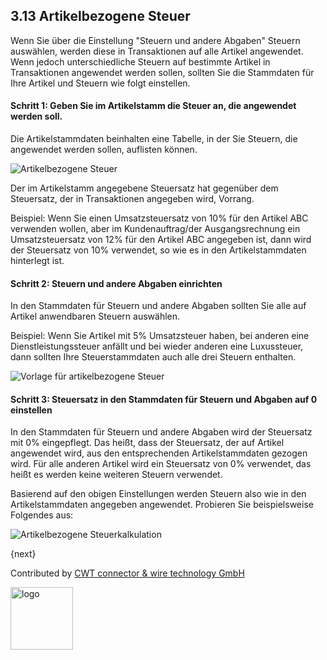 ## 3.13 Artikelbezogene Steuer

Wenn Sie über die Einstellung "Steuern und andere Abgaben" Steuern auswählen, werden diese in Transaktionen auf alle Artikel angewendet. Wenn jedoch unterschiedliche Steuern auf bestimmte Artikel in Transaktionen angewendet werden sollen, sollten Sie die Stammdaten für Ihre Artikel und Steuern wie folgt einstellen.

#### Schritt 1: Geben Sie im Artikelstamm die Steuer an, die angewendet werden soll.

Die Artikelstammdaten beinhalten eine Tabelle, in der Sie Steuern, die angewendet werden sollen, auflisten können.

![Artikelbezogene Steuer]({{docs_base_url}}/assets/old_images/erpnext/item-wise-tax.png)

Der im Artikelstamm angegebene Steuersatz hat gegenüber dem Steuersatz, der in Transaktionen angegeben wird, Vorrang.

Beispiel: Wenn Sie einen Umsatzsteuersatz von 10% für den Artikel ABC verwenden wollen, aber im Kundenauftrag/der Ausgangsrechnung ein Umsatzsteuersatz von 12% für den Artikel ABC angegeben ist, dann wird der Steuersatz von 10% verwendet, so wie es in den Artikelstammdaten hinterlegt ist.

#### Schritt 2: Steuern und andere Abgaben einrichten

In den Stammdaten für Steuern und andere Abgaben sollten Sie alle auf Artikel anwendbaren Steuern auswählen.

Beispiel: Wenn Sie Artikel mit 5% Umsatzsteuer haben, bei anderen eine Dienstleistungssteuer anfällt und bei wieder anderen eine Luxussteuer, dann sollten Ihre Steuerstammdaten auch alle drei Steuern enthalten.

![Vorlage für artikelbezogene Steuer]({{docs_base_url}}/assets/old_images/erpnext/item-wise-tax-master.png)

#### Schritt 3: Steuersatz in den Stammdaten für Steuern und Abgaben auf 0 einstellen

In den Stammdaten für Steuern und andere Abgaben wird der Steuersatz mit 0% eingepflegt. Das heißt, dass der Steuersatz, der auf Artikel angewendet wird, aus den entsprechenden Artikelstammdaten gezogen wird. Für alle anderen Artikel wird ein Steuersatz von 0% verwendet, das heißt es werden keine weiteren Steuern verwendet.

Basierend auf den obigen Einstellungen werden Steuern also wie in den Artikelstammdaten angegeben angewendet. Probieren Sie beispielsweise Folgendes aus:

![Artikelbezogene Steuerkalkulation]({{docs_base_url}}/assets/old_images/erpnext/item-wise-tax-calc.png)

{next}

Contributed by <A HREF="http://www.cwt-kabel.de">CWT connector & wire technology GmbH</A>

<A HREF="http://www.cwt-kabel.de"><IMG alt="logo" src="http://www.cwt-assembly.com/sites/all/images/logo.png" height=100></A>
